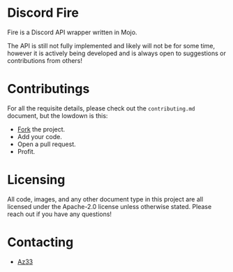 # Discord Fire

Fire is a Discord API wrapper written in Mojo.

The API is still not fully implemented and likely will not be for some time, however it is actively being developed
and is always open to suggestions or contributions from others!

# Contributings

For all the requisite details, please check out the `contributing.md` document, but the lowdown is this:
- [Fork](https://github.com/azyklus/discord-fire/fork) the project.
- Add your code.
- Open a pull request.
- Profit.

# Licensing

All code, images, and any other document type in this project are all licensed under the Apache-2.0 license
unless otherwise stated. Please reach out if you have any questions!

# Contacting

- [Az33](https://elk.zone/mas.to/@zub)

